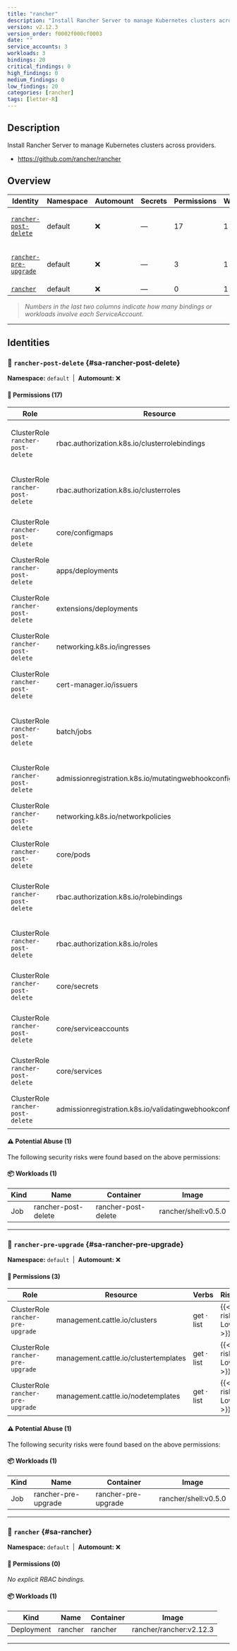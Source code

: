 ```yaml
---
title: "rancher"
description: "Install Rancher Server to manage Kubernetes clusters across providers."
version: v2.12.3
version_order: f0002f000cf0003
date: ""
service_accounts: 3
workloads: 3
bindings: 20
critical_findings: 0
high_findings: 0
medium_findings: 0
low_findings: 20
categories: [rancher]
tags: [letter-R]
---
```


## Description

Install Rancher Server to manage Kubernetes clusters across providers.

- https://github.com/rancher/rancher

## Overview

| Identity                                         | Namespace | Automount | Secrets | Permissions | Workloads | Risk               |
| ------------------------------------------------ | --------- | --------- | ------- | ----------- | --------- | ------------------ |
| [`rancher-post-delete`](#sa-rancher-post-delete) | default   | ❌        | —       | 17          | 1         | {{< risk "Low" >}} |
| [`rancher-pre-upgrade`](#sa-rancher-pre-upgrade) | default   | ❌        | —       | 3           | 1         | {{< risk "Low" >}} |
| [`rancher`](#sa-rancher)                         | default   | ❌        | —       | 0           | 1         | —                  |

> _Numbers in the last two columns indicate how many bindings or workloads involve each ServiceAccount._

---

## Identities

### 🤖 `rancher-post-delete` {#sa-rancher-post-delete}

**Namespace:** `default`  |  **Automount:** ❌

#### 🔑 Permissions (17)

| Role                              | Resource                                                     | Verbs                                | Risk             | Tags |
| --------------------------------- | ------------------------------------------------------------ | ------------------------------------ | ---------------- | ---- |
| ClusterRole `rancher-post-delete` | rbac.authorization.k8s.io/clusterrolebindings                | create · delete · get · list         | {{< risk Low >}} |      |
| ClusterRole `rancher-post-delete` | rbac.authorization.k8s.io/clusterroles                       | create · delete · get · list         | {{< risk Low >}} |      |
| ClusterRole `rancher-post-delete` | core/configmaps                                              | delete · get · list                  | {{< risk Low >}} |      |
| ClusterRole `rancher-post-delete` | apps/deployments                                             | delete · get · list                  | {{< risk Low >}} |      |
| ClusterRole `rancher-post-delete` | extensions/deployments                                       | delete · get · list                  | {{< risk Low >}} |      |
| ClusterRole `rancher-post-delete` | networking.k8s.io/ingresses                                  | delete                               | {{< risk Low >}} |      |
| ClusterRole `rancher-post-delete` | cert-manager.io/issuers                                      | delete                               | {{< risk Low >}} |      |
| ClusterRole `rancher-post-delete` | batch/jobs                                                   | create · delete · get · list · watch | {{< risk Low >}} |      |
| ClusterRole `rancher-post-delete` | admissionregistration.k8s.io/mutatingwebhookconfigurations   | delete · get · list                  | {{< risk Low >}} |      |
| ClusterRole `rancher-post-delete` | networking.k8s.io/networkpolicies                            | delete · get · list                  | {{< risk Low >}} |      |
| ClusterRole `rancher-post-delete` | core/pods                                                    | delete · get · list                  | {{< risk Low >}} |      |
| ClusterRole `rancher-post-delete` | rbac.authorization.k8s.io/rolebindings                       | create · delete · get · list         | {{< risk Low >}} |      |
| ClusterRole `rancher-post-delete` | rbac.authorization.k8s.io/roles                              | create · delete · get · list         | {{< risk Low >}} |      |
| ClusterRole `rancher-post-delete` | core/secrets                                                 | delete · get · list                  | {{< risk Low >}} |      |
| ClusterRole `rancher-post-delete` | core/serviceaccounts                                         | create · delete · get · list         | {{< risk Low >}} |      |
| ClusterRole `rancher-post-delete` | core/services                                                | delete · get · list                  | {{< risk Low >}} |      |
| ClusterRole `rancher-post-delete` | admissionregistration.k8s.io/validatingwebhookconfigurations | delete · get · list                  | {{< risk Low >}} |      |

#### ⚠️ Potential Abuse (1)

The following security risks were found based on the above permissions:

#### 📦 Workloads (1)

| Kind | Name                | Container           | Image                |
| ---- | ------------------- | ------------------- | -------------------- |
| Job  | rancher-post-delete | rancher-post-delete | rancher/shell:v0.5.0 |

---

### 🤖 `rancher-pre-upgrade` {#sa-rancher-pre-upgrade}

**Namespace:** `default`  |  **Automount:** ❌

#### 🔑 Permissions (3)

| Role                              | Resource                              | Verbs      | Risk             | Tags |
| --------------------------------- | ------------------------------------- | ---------- | ---------------- | ---- |
| ClusterRole `rancher-pre-upgrade` | management.cattle.io/clusters         | get · list | {{< risk Low >}} |      |
| ClusterRole `rancher-pre-upgrade` | management.cattle.io/clustertemplates | get · list | {{< risk Low >}} |      |
| ClusterRole `rancher-pre-upgrade` | management.cattle.io/nodetemplates    | get · list | {{< risk Low >}} |      |

#### ⚠️ Potential Abuse (1)

The following security risks were found based on the above permissions:

#### 📦 Workloads (1)

| Kind | Name                | Container           | Image                |
| ---- | ------------------- | ------------------- | -------------------- |
| Job  | rancher-pre-upgrade | rancher-pre-upgrade | rancher/shell:v0.5.0 |

---

### 🤖 `rancher` {#sa-rancher}

**Namespace:** `default`  |  **Automount:** ❌

#### 🔑 Permissions (0)

_No explicit RBAC bindings._

#### 📦 Workloads (1)

| Kind       | Name    | Container | Image                   |
| ---------- | ------- | --------- | ----------------------- |
| Deployment | rancher | rancher   | rancher/rancher:v2.12.3 |

---
